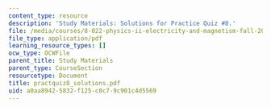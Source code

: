 ```yaml
---
content_type: resource
description: 'Study Materials: Solutions for Practice Quiz #8.'
file: /media/courses/8-022-physics-ii-electricity-and-magnetism-fall-2002/a0aa89425832f125c0c79c901c4d5569_practquiz8_solutions.pdf
file_type: application/pdf
learning_resource_types: []
ocw_type: OCWFile
parent_title: Study Materials
parent_type: CourseSection
resourcetype: Document
title: practquiz8_solutions.pdf
uid: a0aa8942-5832-f125-c0c7-9c901c4d5569
---
```

